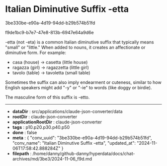 # Italian Diminutive Suffix -etta

3be330be-e90a-4d19-94dd-b29b574b51fd

f9de1bc9-b7e7-47e8-813b-6947e64a9d6e

 -etta (not -eta) is a common Italian diminutive suffix that typically means "small" or "little." When added to nouns, it creates an affectionate or diminutive form. For example:

- casa (house) → casetta (little house)
- ragazza (girl) → ragazzetta (little girl)
- tavolo (table) → tavoletta (small table)

Sometimes the suffix can also imply endearment or cuteness, similar to how English speakers might add "-y" or "-ie" to words (like doggy or birdie).

The masculine form of this suffix is -etto.

---

* **dataDir** : src/applications/claude-json-converter/data
* **rootDir** : claude-json-converter
* **applicationRootDir** : claude-json-converter
* **tags** : p10.p20.p30.p40.p50
* **done** : false
* **meta** : {
  "conv_uuid": "3be330be-e90a-4d19-94dd-b29b574b51fd",
  "conv_name": "Italian Diminutive Suffix -etta",
  "updated_at": "2024-11-06T17:58:42.888284Z"
}
* **filepath** : /home/danny/github-danny/hyperdata/docs/chat-archives/md/3be3/2024-11-06_f9d.md